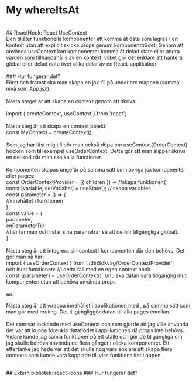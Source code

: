 # My whereItsAt
<br>
## ReactHook: React UseContext<br>
Den tillåter funktionella komponenter att komma åt data som lagras i en kontext utan att explicit skicka props genom komponentträdet. Genom att använda useContext kan komponenter komma åt delad state eller andra värden som tillhandahålls av en kontext, vilket gör det enklare att hantera global eller delad data över olika delar av en React-applikation.
<br><br>
### Hur fungerar det?<br>
Först och främst ska man skapa en jsx-fil på under src mappen (samma nivå som App.jsx). <br><br>
Nästa steget är att skapa en context genom att skriva:<br><br>
import { createContext, useContext } from 'react';<br><br>
Nästa steg är att skapa en context objekt:<br>
const MyContext = createContext();<br><br>
Som jag har läst mig till bör man också döpa om useContext(OrderContext) hooken som till exempel useOrderContext. Detta gör att man slipper skriva en del kod när man ska kalla functioner.<br><br>
Komponenten skapas ungefär på samma sätt som övriga jsx komponenter eller pages: <br>
const OrderContextProvider = ({ children }) => //skapa funktionen{ <br>
const [variable, setVariabel] = useState(); // skapa variables<br>
const parameter = () => { <br>
//innehållet i funktionen <br>
}<br>
const value = { <br>
parameter, <br>
enParameterTill <br>
//här tar man och listar sina parametrar så att de blir tillgängliga globalt. <br>
} <br>
<br>
Nästa steg är att integrera sin context i komponenten där den behövs. Det gör man så här: <br>
import { useOrderContext } from './dinSökväg/OrderContextProvider'; <br>
och inuti funktionen: //i detta fall med en egen context hook<br>
const {parameter} = useOrderContext(); //nu ska datan vara tillgänglig inuti komponenten utan att behöva använda props <br><br>en.

Nästa steg är att wrappa innehållet i applikationen med <OrderContextProvider></OrderContextProvider>, på samma sätt som man gör med routing. Det tillgängliggör datan till alla pages emellan.<br> <br>
Det som var lockande med useContext och som gjorde att jag ville använda det var att kunna förenkla dataflödet i applikationen då props inte behövs. Vidare kunde jag samla funktioner på ett ställe och gör de tillgängliga om jag skulle behöva använda de flera gånger i olicka komponenter. Ett eftertanke jag hade var att det skulle nog vara enklare att skapa flera contexts som kunde vara kopplade till viss funktionalitet i appen.

<br>
## Extern bibliotek: react-icons
### Hur fungerar det?
